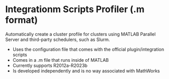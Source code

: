 # Integrationm Scripts Profiler (.m format)
Automatically create a cluster profile for clusters using MATLAB Parallel Server and third-party schedulers, such as Slurm.
- Uses the configuration file that comes with the official plugin/integration scripts
- Comes in a .m file that runs inside of MATLAB
- Currently supports R2012a-R2023b
- Is developed independently and is no way associated with MathWorks
